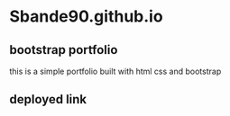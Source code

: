 # Sbande90.github.io
## bootstrap portfolio
this is a simple portfolio built with html css and bootstrap

## deployed link

